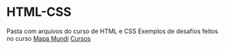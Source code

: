 # HTML-CSS
 Pasta com arquivos do curso de HTML e CSS
 Exemplos de desafios feitos no curso
 <a href="https://marcosppsilva.github.io/HTML-CSS/desafios/d003/" target="_blank">Mapa Mundi</a>
 <a href="https://marcosppsilva.github.io/HTML-CSS/desafios/d009/" target="_blank">Cursos</a>
 
